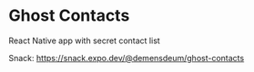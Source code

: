 # Ghost Contacts
React Native app with secret contact list

Snack:
https://snack.expo.dev/@demensdeum/ghost-contacts